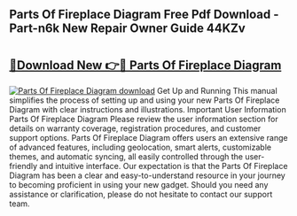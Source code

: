 ## Parts Of Fireplace Diagram Free Pdf Download - Part-n6k New Repair Owner Guide 44KZv

# <h2><a href="http://dfqj02.blite.top/?on=Parts+Of+Fireplace+Diagram">🔗Download New 👉🔴 Parts Of Fireplace Diagram</a></h2>

[![Parts Of Fireplace Diagram download](https://i.imgur.com/lujVjoI.png)](http://dfqj02.blite.top/?on=Parts+Of+Fireplace+Diagram)
Get Up and Running This manual simplifies the process of setting up and using your new Parts Of Fireplace Diagram with clear instructions and illustrations. Important User Information Parts Of Fireplace Diagram Please review the user information section for details on warranty coverage, registration procedures, and customer support options. Parts Of Fireplace Diagram offers users an extensive range of advanced features, including geolocation, smart alerts, customizable themes, and automatic syncing, all easily controlled through the user-friendly and intuitive interface. Our expectation is that the Parts Of Fireplace Diagram has been a clear and easy-to-understand resource in your journey to becoming proficient in using your new gadget. Should you need any assistance or clarification, please do not hesitate to contact our support team.
